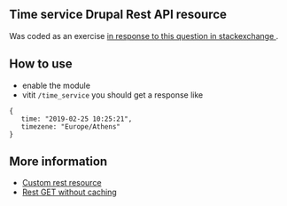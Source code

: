 ## Time service Drupal Rest API resource

Was coded as an exercise [in response to this question in stackexchange ](https://drupal.stackexchange.com/questions/276913/how-to-get-time-from-drupal-by-rest-get-http).

## How to use
- enable the module 
- vitit `/time_service` you should get a response like
 ```
 {
    time: "2019-02-25 10:25:21",
    timezene: "Europe/Athens"
}
 ```

## More information
- [Custom rest resource](https://www.drupal.org/docs/8/api/restful-web-services-api/custom-rest-resources)
- [Rest GET without caching](https://drupal.stackexchange.com/questions/182863/rest-get-without-caching)